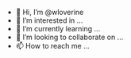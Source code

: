 - 👋 Hi, I’m @wloverine
- 👀 I’m interested in ...
- 🌱 I’m currently learning ...
- 💞️ I’m looking to collaborate on ...
- 📫 How to reach me ...

<!---
wloverine/wloverine is a ✨ special ✨ repository because its `README.md` (this file) appears on your GitHub profile.
You can click the Preview link to take a look at your changes.
--->
